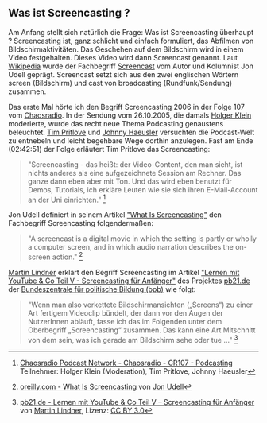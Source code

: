 ## Was ist Screencasting ?

Am Anfang stellt sich natürlich die Frage: Was ist Screencasting überhaupt ? 
Screencasting ist, ganz schlicht und einfach formuliert, das Abfilmen von Bildschirmaktivitäten. 
Das Geschehen auf dem Bildschirm wird in einem Video festgehalten. Dieses Video wird dann Screencast genannt.
Laut [Wikipedia](https://de.wikipedia.org/) wurde der Fachbegriff [Screencast](https://de.wikipedia.org/wiki/Screencast)
vom Autor und Kolumnist Jon Udell geprägt. Screencast setzt sich aus den zwei englischen Wörtern screen (Bildschirm) und cast von broadcasting (Rundfunk/Sendung) zusammen.
 
Das erste Mal hörte ich den Begriff Screencasting 2006 in der Folge 107 vom [Chaosradio](https://chaosradio.ccc.de/index.html).
In der Sendung vom 26.10.2005, die damals [Holger Klein](https://de.wikipedia.org/wiki/Holger_Klein) moderierte,
wurde das recht neue Thema Podcasting genaustens
beleuchtet. [Tim Pritlove](https://de.wikipedia.org/wiki/Tim_Pritlove) 
und [Johnny Haeusler](https://de.wikipedia.org/wiki/Johnny_Haeusler) versuchten die 
Podcast-Welt zu entnebeln und leicht begehbare Wege 
dorthin anzulegen. Fast am Ende (02:42:51) der Folge erläutert Tim Pritlove das Screencasting:

> "Screencasting - das heißt: der Video-Content, den man sieht, ist nichts anderes als eine aufgezeichnete Session am Rechner. Das ganze dann eben aber mit Ton. Und das wird eben benutzt für Demos, Tutorials, ich erkläre Leuten wie sie sich ihren E-Mail-Account an der Uni einrichten." [^1]

Jon Udell definiert in seinem Artikel ["What Is Screencasting"](http://archive.oreilly.com/pub/a/oreilly/digitalmedia/2005/11/16/what-is-screencasting.html) den Fachbegriff Screencasting folgendermaßen:

> "A screencast is a digital movie in which the setting is partly or wholly a computer screen, and in which audio narration describes the on-screen action." [^2] 

[Martin Lindner](http://pb21.de/author/mlindner/) erklärt den Begriff Screencasting im Artikel ["Lernen mit YouTube & Co Teil V - Screencasting für Anfänger"](http://pb21.de/2011/09/lernen-mit-youtube-co-teil-v-screencasting-fur-anfanger/) des Projektes [pb21.de](http://pb21.de) der [Bundeszentrale für politische Bildung (bpb)](http://www.bpb.de/) wie folgt:

> "Wenn man also verkettete Bildschirmansichten („Screens“) zu einer Art fertigem Videoclip bündelt, der dann vor den Augen der NutzerInnen abläuft, fasse ich das im Folgenden unter dem Oberbegriff „Screencasting“ zusammen. Das kann eine Art Mitschnitt von dem sein, was ich gerade am Bildschirm sehe oder tue ..." [^3] 

[^1]: [Chaosradio Podcast Network - Chaosradio - CR107 - Podcasting](https://chaosradio.ccc.de/cr107.html#t=2:42:51) Teilnehmer: Holger Klein (Moderation), Tim Pritlove, Johnny Haeusler

[^2]: [oreilly.com - What Is Screencasting](http://archive.oreilly.com/pub/a/oreilly/digitalmedia/2005/11/16/what-is-screencasting.html) von [Jon Udell](http://jonudell.net/)

[^3]: [pb21.de - Lernen mit YouTube & Co Teil V – Screencasting für Anfänger](http://pb21.de/2011/09/lernen-mit-youtube-co-teil-v-screencasting-fur-anfanger/) von [Martin Lindner](http://pb21.de/author/mlindner/), Lizenz: [CC BY 3.0](https://creativecommons.org/licenses/by/3.0/de/)
